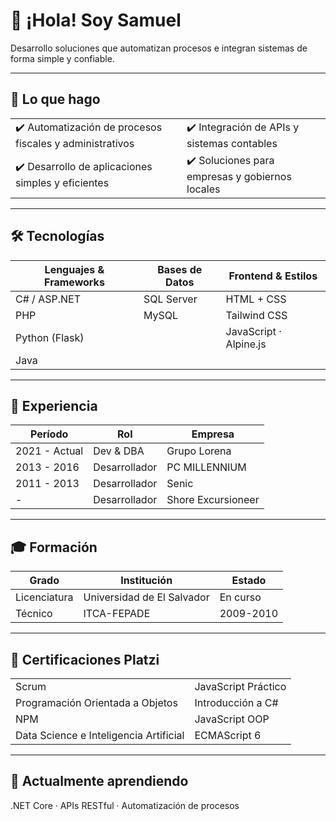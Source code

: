# 👋 ¡Hola! Soy Samuel

Desarrollo soluciones que automatizan procesos e integran sistemas de forma simple y confiable.

---

## 🚀 Lo que hago

| | |
|---|---|
| ✔️ Automatización de procesos fiscales y administrativos | ✔️ Integración de APIs y sistemas contables |
| ✔️ Desarrollo de aplicaciones simples y eficientes | ✔️ Soluciones para empresas y gobiernos locales |

---

## 🛠️ Tecnologías

| Lenguajes & Frameworks | Bases de Datos | Frontend & Estilos |
|------------------------|----------------|--------------------|
| C# / ASP.NET           | SQL Server     | HTML + CSS         |
| PHP                    | MySQL          | Tailwind CSS       |
| Python (Flask)         |                | JavaScript · Alpine.js |
| Java                   |                |                    |

---

## 💼 Experiencia

| Período       | Rol            | Empresa        |
|---------------|----------------|----------------|
| 2021 - Actual | Dev & DBA       | Grupo Lorena   |
| 2013 - 2016   | Desarrollador   | PC MILLENNIUM  |
| 2011 - 2013   | Desarrollador   | Senic          |
| -             | Desarrollador   | Shore Excursioneer |

---

## 🎓 Formación

| Grado        | Institución                   | Estado     |
|--------------|-------------------------------|------------|
| Licenciatura | Universidad de El Salvador    | En curso   |
| Técnico      | ITCA-FEPADE                   | 2009-2010  |

---

## 📜 Certificaciones Platzi

| | |
|-------------------------------|--------------------------------|
| Scrum                         | JavaScript Práctico            |
| Programación Orientada a Objetos | Introducción a C#            |
| NPM                           | JavaScript OOP                 |
| Data Science e Inteligencia Artificial | ECMAScript 6         |

---

## 🌱 Actualmente aprendiendo

.NET Core · APIs RESTful · Automatización de procesos

